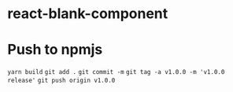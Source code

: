 # react-blank-component

# Push to npmjs

`yarn build`
`git add .`
`git commit -m`
`git tag -a v1.0.0 -m 'v1.0.0 release'`
`git push origin v1.0.0`
